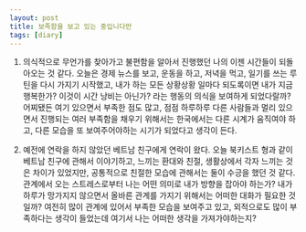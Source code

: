 ```yaml
---
layout: post
title: 보족함을 보고 있는 중입니다만
tags: [diary]
---
```


1. 의식적으로 무언가를 찾아가고 불편함을 알아서 진행했던 나의 이젠 시간들이 되돌아오는 것 같다. 오늘은 경제 뉴스를 보고, 운동을 하고, 저녁을 먹고, 일기를 쓰는 루틴을 다시 가지기 시작했고, 내가 하는 모든 상황상황 일마다 되도록이면 내가 지금 행복한가? 이것이 시간 낭비는 아닌가? 라는 행동의 의식을 보여하게 되었다랄까? 어찌됐든 여기 있으면서 부족한 점도 많고, 점점 하루하루 다른 사람들과 멀리 있으면서 진행되는 여러 부족함을 채우기 위해서는 한국에서는 다른 시계가 움직여야 하고, 다른 모습을 또 보여주어야하는 시기가 되었다고 생각이 든다.

2. 예전에 연락을 하지 않았던 베트남 친구에게 연락이 왔다. 오늘 북키스트 형과 같이 베트남 친구에 관해서 이야기하고, 느끼는 환대와 친절, 생활상에서 각자 느끼는 것은 차이가 있었지만, 공통적으로 친절한 모습에 관해서는 둘이 수긍을 했던 것 같다. 관계에서 오는 스트레스로부터 나는 어떤 의미로 내가 방향을 잡아야 하는가? 내가 하루가 망가지지 않으면서 올바른 관계를 가지기 위해서는 어떠한 대화가 필요한 것일까? 여전히 많이 관계에 있어서 부족한 모습을 보여주고 있고, 외적으로도 많이 부족하다는 생각이 들었는데 여기서 나는 어떠한 생각을 가져가야하는지?